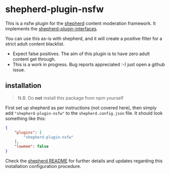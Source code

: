 # shepherd-plugin-nsfw

This is a nsfw plugin for the [shepherd](https://github.com/shepherd-media-classifier/shepherd) content moderation framework. 
It implements the [shepherd-plugin-interfaces](https://www.npmjs.com/package/shepherd-plugin-interfaces).

You can use this as-is with shepherd, and it will create a positive filter for a strict adult content blacklist. 

- Expect false positives. The aim of this plugin is to have zero adult content get through.
- This is a work in progress. Bug reports appreciated :-) just open a github issue.

## installation
> N.B. Do **not** install this package from npm yourself

First set up shepherd as per instructions (not covered here), then simply add `"shepherd-plugin-nsfw"` to the `shepherd.config.json` file. 
It should look something like this:
```json
{
	"plugins": [ 
		"shepherd-plugin-nsfw"
	],
	"lowmem": false
}
```
Check the [shepherd README](https://github.com/shepherd-media-classifier/shepherd#readme) for further details and updates regarding this installation configuration procedure.


